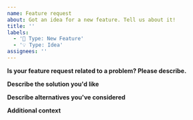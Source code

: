 ```yaml
---
name: Feature request
about: Got an idea for a new feature. Tell us about it!
title: ''
labels:
  - '🚀 Type: New Feature'
  - '💡 Type: Idea'
assignees: ''
---
```


**Is your feature request related to a problem? Please describe.**

<!-- A clear and concise description of what the problem is. Ex. I'm always frustrated when [...] -->

**Describe the solution you'd like**

<!-- A clear and concise description of what you want to happen. -->

**Describe alternatives you've considered**

<!-- A clear and concise description of any alternative solutions or features you've considered. -->

**Additional context**

<!-- Add any other context or screenshots about the feature request here. -->
